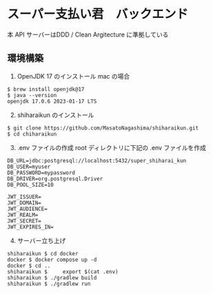 # スーパー支払い君　バックエンド
本 API サーバーはDDD / Clean Argitecture に準拠している
## 環境構築

1. OpenJDK 17 のインストール
mac の場合
```
$ brew install openjdk@17
$ java --version
openjdk 17.0.6 2023-01-17 LTS
```

2. shiharaikun のインストール
```
$ git clone https://github.com/MasatoNagashima/shiharaikun.git
$ cd chiharaikun
```

3. .env ファイルの作成
root ディレクトリに下記の .env ファイルを作成
 ```shell
DB_URL=jdbc:postgresql://localhost:5432/super_shiharai_kun
DB_USER=myuser
DB_PASSWORD=mypassword
DB_DRIVER=org.postgresql.Driver
DB_POOL_SIZE=10

JWT_ISSUER=
JWT_DOMAIN=
JWT_AUDIENCE=
JWT_REALM=
JWT_SECRET=
JWT_EXPIRES_IN=
```

4. サーバー立ち上げ
```
shiharaikun $ cd docker
docker $ docker compose up -d
docker $ cd ..
shiharaikun $     export $(cat .env)
shiharaikun $ ./gradlew build
shiharaikun $ ./gradlew run
```
